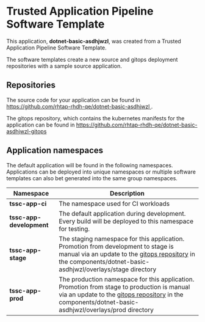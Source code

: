 # Trusted Application Pipeline Software Template

This application, **dotnet-basic-asdhjwzl**, was created from a Trusted Application Pipeline Software Template.

The software templates create a new source and gitops deployment repositories with a sample source application. 

## Repositories

The source code for your application can be found in [https://github.com/rhtap-rhdh-qe/dotnet-basic-asdhjwzl ](https://github.com/rhtap-rhdh-qe/dotnet-basic-asdhjwzl ).
 
The gitops repository, which contains the kubernetes manifests for the application can be found in 
[https://github.com/rhtap-rhdh-qe/dotnet-basic-asdhjwzl-gitops ](https://github.com/rhtap-rhdh-qe/dotnet-basic-asdhjwzl-gitops ) 

## Application namespaces 

The default application will be found in the following namespaces. Applications can be deployed into unique namespaces or multiple software templates can also bet generated into the same group namespaces.  

|  Namespace   |  Description   |  
| -------- | -------- |
| **tssc-app-ci** | The namespace used for CI workloads |
| **tssc-app-development** | The default application during development. Every build will be deployed to this namespace for testing. |
| **tssc-app-stage** | The staging namespace for this application. Promotion from development to stage is manual via an update to the [gitops repository](https://github.com/rhtap-rhdh-qe/dotnet-basic-asdhjwzl-gitops ) in the components/dotnet-basic-asdhjwzl/overlays/stage directory |
| **tssc-app-prod** | The production namespace for this application. Promotion from stage to production is manual via an update to the [gitops repository](https://github.com/rhtap-rhdh-qe/dotnet-basic-asdhjwzl-gitops ) in the components/dotnet-basic-asdhjwzl/overlays/prod directory |